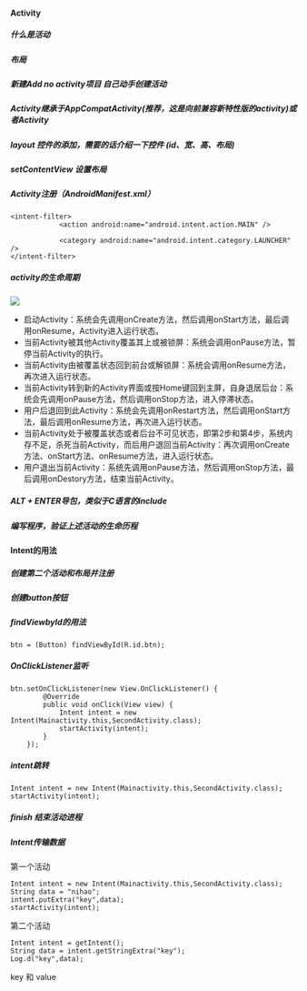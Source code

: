 

#### Activity

##### 什么是活动

##### 布局

##### 新建Add no activity项目  自己动手创建活动

##### Activity继承于AppCompatActivity(推荐，这是向前兼容新特性版的activity)或者Activity

##### layout 控件的添加，需要的话介绍一下控件 (id、宽、高、布局)
 
##### setContentView 设置布局

##### Activity注册（AndroidManifest.xml）

	<intent-filter>
		        <action android:name="android.intent.action.MAIN" />

		        <category android:name="android.intent.category.LAUNCHER" />
	</intent-filter>


##### activity的生命周期 


![](/home/wyxiang/Documents/impress.js-master/img/lifecycle.png) 


- 启动Activity：系统会先调用onCreate方法，然后调用onStart方法，最后调用onResume，Activity进入运行状态。
- 当前Activity被其他Activity覆盖其上或被锁屏：系统会调用onPause方法，暂停当前Activity的执行。
- 当前Activity由被覆盖状态回到前台或解锁屏：系统会调用onResume方法，再次进入运行状态。
- 当前Activity转到新的Activity界面或按Home键回到主屏，自身退居后台：系统会先调用onPause方法，然后调用onStop方法，进入停滞状态。
- 用户后退回到此Activity：系统会先调用onRestart方法，然后调用onStart方法，最后调用onResume方法，再次进入运行状态。
- 当前Activity处于被覆盖状态或者后台不可见状态，即第2步和第4步，系统内存不足，杀死当前Activity，而后用户退回当前Activity：再次调用onCreate方法、onStart方法、onResume方法，进入运行状态。
- 用户退出当前Activity：系统先调用onPause方法，然后调用onStop方法，最后调用onDestory方法，结束当前Activity。

##### ALT + ENTER导包，类似于C语言的include

##### 编写程序，验证上述活动的生命历程


#### Intent的用法

##### 创建第二个活动和布局并注册

##### 创建button按钮

##### findViewbyId的用法

	btn = (Button) findViewById(R.id.btn);

##### OnClickListener监听

	btn.setOnClickListener(new View.OnClickListener() {
            @Override
            public void onClick(View view) {
                Intent intent = new Intent(Mainactivity.this,SecondActivity.class);
                startActivity(intent);
            }
        });

##### intent跳转


	Intent intent = new Intent(Mainactivity.this,SecondActivity.class);
	startActivity(intent);

##### finish 结束活动进程

##### Intent传输数据

第一个活动

	Intent intent = new Intent(Mainactivity.this,SecondActivity.class);
	String data = "nihao";
	intent.putExtra("key",data);
	startActivity(intent);


第二个活动

	Intent intent = getIntent();
	String data = intent.getStringExtra("key");
	Log.d("key",data);
	
	
key 和 value



